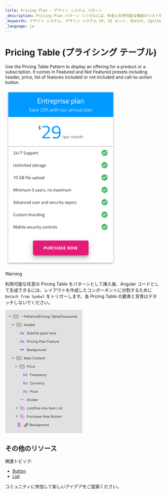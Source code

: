 ```yaml
---
title: Pricing Plan - デザイン システム パターン
_description: Pricing Plan パターン シンボルには、料金と利用可能な機能のリストを含む料金表が表示されます。
_keywords: デザイン システム, デザイン システム UX, UI キット, Sketch, Ignite UI for Angular, Sketch to Angular, Angular, Angular デザイン システム, Sketch から コードをエクスポート, Angular 用のデザイン キット, Sketch HTML, Sketch to HTML, Sketch UI キット
_language: ja
---
```


# Pricing Table (プライシング テーブル)

Use the Pricing Table Pattern to display an offering for a product or a subscription. It comes in Featured and Not Featured presets including header, price, list of features included or not included and call-to-action button.

<img class="responsive-img" src="../images/pricing_plan.png" srcset="../images/pricing_plan@2x.png 2x" />


> [!WARNING]
> 利用可能な任意の Pricing Table をパターンとして挿入後、Angular コードとして生成できるには、レイアウトを作成したコンポーネントに分割するために `Detach from Symbol` をトリガーします。各 Pricing Table の要素と背景はデタッチしないでください。

<img class="responsive-img" src="../images/pricing_plan_detach.png" srcset="../images/pricing_plan_detach@2x.png 2x" />

## その他のリソース

関連トピック:

- [Button](../components/button.md)
- [List](../components/list.md)
  <div class="divider--half"></div>

コミュニティに参加して新しいアイデアをご提案ください。
